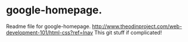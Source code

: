 # google-homepage.
Readme file for google-homepage.
http://www.theodinproject.com/web-development-101/html-css?ref=lnav
This git stuff if complicated!